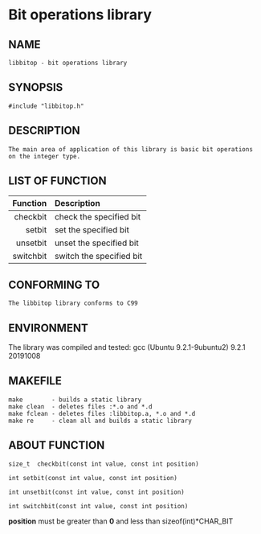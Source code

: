 # Bit operations library

## NAME
	libbitop - bit operations library

## SYNOPSIS
	#include "libbitop.h"

## DESCRIPTION
	The main area of application of this library is basic bit operations on the integer type.

## LIST OF FUNCTION
| Function | Description |
|----:|:----|
| checkbit | check the specified bit | 
| setbit | set the specified bit |
| unsetbit | unset the specified bit |
|switchbit | switch the specified bit |

## CONFORMING TO
	The libbitop library conforms to C99

## ENVIRONMENT
The library was compiled and tested:
gcc (Ubuntu 9.2.1-9ubuntu2) 9.2.1 20191008

## MAKEFILE

	make 		- builds a static library
	make clean 	- deletes files :*.o and *.d
	make fclean	- deletes files	:libbitop.a, *.o and *.d
	make re		- clean all and builds a static library

## ABOUT FUNCTION
	size_t	checkbit(const int value, const int position)

	int	setbit(const int value, const int position)

	int	unsetbit(const int value, const int position)

	int	switchbit(const int value, const int position)

	
**position**  must be greater than **0** and less than sizeof(int)*CHAR_BIT
